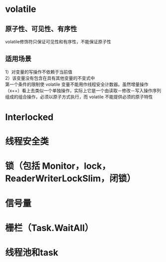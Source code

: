 # volatile
## 原子性、可见性、有序性
volatile修饰符只保证可见性和有序性，不能保证原子性
## 适用场景
1）对变量的写操作不依赖于当前值     
2）该变量没有包含在具有其他变量的不变式中   
第一个条件的限制使 volatile 变量不能用作线程安全计数器。虽然增量操作（x++）看上去类似一个单独操作，实际上它是一个由读取－修改－写入操作序列组成的组合操作，必须以原子方式执行，而 volatile 不能提供必须的原子特性

# Interlocked
# 线程安全类
# 锁（包括 Monitor，lock，ReaderWriterLockSlim，闭锁）
# 信号量
# 栅栏（Task.WaitAll）
# 线程池和task